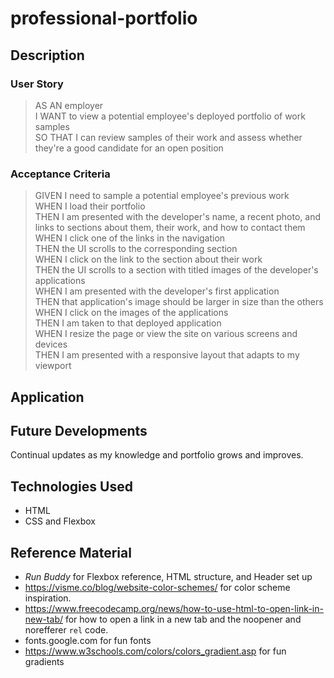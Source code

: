 # professional-portfolio

## Description
  
### User Story
> AS AN employer  
> I WANT to view a potential employee's deployed portfolio of work samples  
> SO THAT I can review samples of their work and assess whether they're a good candidate for an open position  

### Acceptance Criteria
>GIVEN I need to sample a potential employee's previous work  
>WHEN I load their portfolio  
>THEN I am presented with the developer's name, a recent photo, and links to sections about them, their work, and how to contact them  
>WHEN I click one of the links in the navigation  
>THEN the UI scrolls to the corresponding section  
>WHEN I click on the link to the section about their work  
>THEN the UI scrolls to a section with titled images of the developer's applications  
>WHEN I am presented with the developer's first application  
>THEN that application's image should be larger in size than the others  
>WHEN I click on the images of the applications  
>THEN I am taken to that deployed application  
>WHEN I resize the page or view the site on various screens and devices  
>THEN I am presented with a responsive layout that adapts to my viewport
  
## Application
<!-- Link to page
 Describe page by sections
Include GIF of app -->

## Future Developments
Continual updates as my knowledge and portfolio grows and improves.

## Technologies Used
- HTML
- CSS and Flexbox

## Reference Material
- *Run Buddy* for Flexbox reference, HTML structure, and Header set up
- https://visme.co/blog/website-color-schemes/ for color scheme inspiration.
- https://www.freecodecamp.org/news/how-to-use-html-to-open-link-in-new-tab/ for how to open a link in a new tab and the noopener and norefferer `rel` code.
- fonts.google.com for fun fonts
- https://www.w3schools.com/colors/colors_gradient.asp for fun gradients

